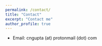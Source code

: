 ```yaml
---
permalink: /contact/
title: "Contact"
excerpt: "Contact me"
author_profile: true
---
```


* Email: cngupta (at) protonmail (dot) com

